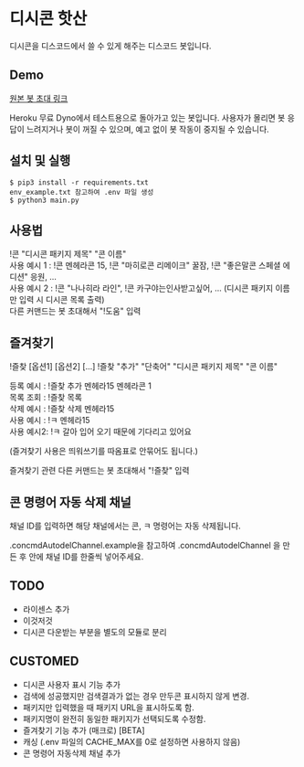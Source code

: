# 디시콘 핫산
디시콘을 디스코드에서 쓸 수 있게 해주는 디스코드 봇입니다.

## Demo
[원본 봇 초대 링크](https://discordapp.com/oauth2/authorize?&client_id=464437182887886850&scope=bot&permissions=101376)

Heroku 무료 Dyno에서 테스트용으로 돌아가고 있는 봇입니다. 사용자가 몰리면 봇 응답이 느려지거나 봇이 꺼질 수 있으며, 예고 없이 봇 작동이 중지될 수 있습니다. 

## 설치 및 실행
```
$ pip3 install -r requirements.txt
env_example.txt 참고하여 .env 파일 생성
$ python3 main.py
```

## 사용법
!콘 "디시콘 패키지 제목" "콘 이름"  
사용 예시 1 : !콘 멘헤라콘 15, !콘 "마히로콘 리메이크" 꿀잠, !콘 "좋은말콘 스페셜 에디션" 응원, ...  
사용 예시 2 : !콘 "나나히라 라인", !콘 카구야는인사받고싶어, ... (디시콘 패키지 이름만 입력 시 디시콘 목록 출력)  
다른 커맨드는 봇 초대해서 "!도움" 입력

## 즐겨찾기

!즐찾 [옵션1] [옵션2] [...]
!즐찾 "추가" "단축어" "디시콘 패키지 제목" "콘 이름"

등록 예시 : !즐찾 추가 멘헤라15 멘헤라콘 1  
목록 조회 : !즐찾 목록  
삭제 예시 : !즐찾 삭제 멘헤라15  
사용 예시 : !ㅋ 멘헤라15  
사용 예시2: !ㅋ 갈아 입어 오기 때문에 기다리고 있어요

(즐겨찾기 사용은 띄워쓰기를 따옴표로 안묶어도 됩니다.)

즐겨찾기 관련 다른 커맨드는 봇 초대해서 "!즐찾" 입력

## 콘 명령어 자동 삭제 채널
채널 ID를 입력하면 해당 채널에서는 콘, ㅋ 명령어는 자동 삭제됩니다.

.concmdAutodelChannel.example을 참고하여
.concmdAutodelChannel
을 만든 후 안에 채널 ID를 한줄씩 넣어주세요.

## TODO
* 라이센스 추가
* 이것저것
* 디시콘 다운받는 부분을 별도의 모듈로 분리

## CUSTOMED
* 디시콘 사용자 표시 기능 추가
* 검색에 성공했지만 검색결과가 없는 경우 만두콘 표시하지 않게 변경.
* 패키지만 입력했을 때 패키지 URL을 표시하도록 함.
* 패키지명이 완전히 동일한 패키지가 선택되도록 수정함.
* 즐겨찾기 기능 추가 (매크로) [BETA]
* 캐싱 (.env 파일의 CACHE_MAX를 0로 설정하면 사용하지 않음)
* 콘 명령어 자동삭제 채널 추가